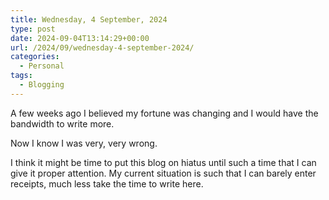 ```yaml
---
title: Wednesday, 4 September, 2024
type: post
date: 2024-09-04T13:14:29+00:00
url: /2024/09/wednesday-4-september-2024/
categories:
  - Personal
tags:
  - Blogging
---
```


A few weeks ago I believed my fortune was changing and I would have the bandwidth to write more.

Now I know I was very, very wrong.

I think it might be time to put this blog on hiatus until such a time that I can give it proper attention. My current situation is such that I can barely enter receipts, much less take the time to write here.